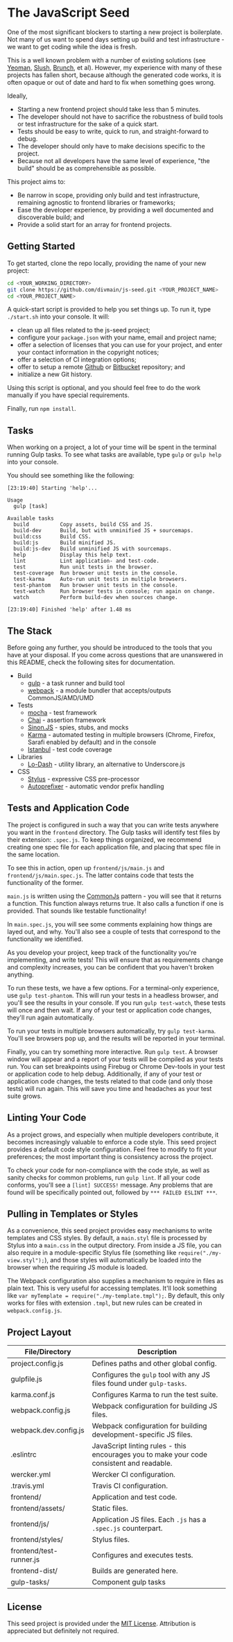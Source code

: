 # The JavaScript Seed

One of the most significant blockers to starting a new project is boilerplate.  Not many of us want to spend days setting up build and test infrastructure - we want to get coding while the idea is fresh.

This is a well known problem with a number of existing solutions (see [Yeoman](http://yeoman.io/), [Slush](http://slushjs.github.io/), [Brunch](http://brunch.io/), et al).  However, my experience with many of these projects has fallen short, because although the generated code works, it is often opaque or out of date and hard to fix when something goes wrong.

Ideally,

- Starting a new frontend project should take less than 5 minutes.
- The developer should not have to sacrifice the robustness of build tools or test infrastructure for the sake of a quick start.
- Tests should be easy to write, quick to run, and straight-forward to debug.
- The developer should only have to make decisions specific to the project.
- Because not all developers have the same level of experience, "the build" should be as comprehensible as possible.

This project aims to:

- Be narrow in scope, providing only build and test infrastructure, remaining agnostic to frontend libraries or frameworks;
- Ease the developer experience, by providing a well documented and discoverable build; and
- Provide a solid start for an array for frontend projects.


## Getting Started

To get started, clone the repo locally, providing the name of your new project:

```bash
cd <YOUR_WORKING_DIRECTORY>
git clone https://github.com/divmain/js-seed.git <YOUR_PROJECT_NAME>
cd <YOUR_PROJECT_NAME>
```

A quick-start script is provided to help you set things up.  To run it, type `./start.sh` into your console.  It will:

- clean up all files related to the js-seed project;
- configure your `package.json` with your name, email and project name;
- offer a selection of licenses that you can use for your project, and enter your contact information in the copyright notices;
- offer a selection of CI integration options;
- offer to setup a remote [Github](https://github.com/) or [Bitbucket](https://bitbucket.org/) repository; and
- initialize a new Git history.

Using this script is optional, and you should feel free to do the work manually if you have special requirements.

Finally, run `npm install`.


## Tasks

When working on a project, a lot of your time will be spent in the terminal running Gulp tasks.  To see what tasks are available, type `gulp` or `gulp help` into your console.

You should see something like the following:

```text
[23:19:40] Starting 'help'...

Usage
  gulp [task]

Available tasks
  build          Copy assets, build CSS and JS.
  build-dev      Build, but with unminified JS + sourcemaps.
  build:css      Build CSS.
  build:js       Build minified JS.
  build:js-dev   Build unminified JS with sourcemaps.
  help           Display this help text.
  lint           Lint application- and test-code.
  test           Run unit tests in the browser.
  test-coverage  Run browser unit tests in the console.
  test-karma     Auto-run unit tests in multiple browsers.
  test-phantom   Run browser unit tests in the console.
  test-watch     Run browser tests in console; run again on change.
  watch          Perform build-dev when sources change.

[23:19:40] Finished 'help' after 1.48 ms
```


## The Stack

Before going any further, you should be introduced to the tools that you have at your disposal.  If you come across questions that are unanswered in this README, check the following sites for documentation.

- Build
    - [gulp](http://gulpjs.com/) - a task runner and build tool
    - [webpack](http://webpack.github.io/) - a module bundler that accepts/outputs CommonJS/AMD/UMD
- Tests
    - [mocha](http://visionmedia.github.io/mocha/) - test framework
    - [Chai](http://chaijs.com/) - assertion framework
    - [Sinon.JS](http://sinonjs.org) - spies, stubs, and mocks
    - [Karma](http://karma-runner.github.io/) - automated testing in multiple browsers (Chrome, Firefox, Sarafi enabled by default) and in the console
    - [Istanbul](http://gotwarlost.github.io/istanbul/) - test code coverage
- Libraries
    - [Lo-Dash](http://lodash.com) - utility library, an alternative to Underscore.js
- CSS
    - [Stylus](http://learnboost.github.io/stylus/) - expressive CSS pre-processor
    - [Autoprefixer](https://github.com/ai/autoprefixer) - automatic vendor prefix handling


## Tests and Application Code

The project is configured in such a way that you can write tests anywhere you want in the `frontend` directory.  The Gulp tasks will identify test files by their extension: `.spec.js`.  To keep things organized, we recommend creating one spec file for each application file, and placing that spec file in the same location.

To see this in action, open up `frontend/js/main.js` and `frontend/js/main.spec.js`.  The latter contains code that tests the functionality of the former.

`main.js` is written using the [CommonJs](http://dailyjs.com/2010/10/18/modules/) pattern - you will see that it returns a function.  This function always returns true.  It also calls a function if one is provided.  That sounds like testable functionality!

In `main.spec.js`, you will see some comments explaining how things are layed out, and why.  You'll also see a couple of tests that correspond to the functionality we identified.

As you develop your project, keep track of the functionality you're implementing, and write tests!  This will ensure that as requirements change and complexity increases, you can be confident that you haven't broken anything.

To run these tests, we have a few options.  For a terminal-only experience, use `gulp test-phantom`.  This will run your tests in a headless browser, and you'll see the results in your console.  If you run `gulp test-watch`, these tests will once and then wait.  If any of your test or application code changes, they'll run again automatically.

To run your tests in multiple browsers automatically, try `gulp test-karma`.  You'll see browsers pop up, and the results will be reported in your terminal.

Finally, you can try something more interactive.  Run `gulp test`.  A browser window will appear and a report of your tests will be compiled as your tests run.  You can set breakpoints using Firebug or Chrome Dev-tools in your test or application code to help debug.  Additionally, if any of your test or application code changes, the tests related to that code (and only those tests) will run again.  This will save you time and headaches as your test suite grows.


## Linting Your Code

As a project grows, and especially when multiple developers contribute, it becomes increasingly valuable to enforce a code style.  This seed project provides a default code style configuration.  Feel free to modify to fit your preferences; the most important thing is consistency across the project.

To check your code for non-compliance with the code style, as well as sanity checks for common problems, run `gulp lint`.  If all your code conforms, you'll see a `[lint] SUCCESS!` message.  Any problems that are found will be specifically pointed out, followed by `*** FAILED ESLINT ***`.


## Pulling in Templates or Styles

As a convenience, this seed project provides easy mechanisms to write templates and CSS styles.  By default, a `main.styl` file is processed by Stylus into a `main.css` in the output directory.  From inside a JS file, you can also require in a module-specific Stylus file (something like `require("./my-view.styl");`), and those styles will automatically be loaded into the browser when the requiring JS module is loaded.

The Webpack configuration also supplies a mechanism to require in files as plain text.  This is very useful for accessing templates.  It'll look something like `var myTemplate = require("./my-template.tmpl");`.  By default, this only works for files with extension `.tmpl`, but new rules can be created in `webpack.config.js`.


## Project Layout

| File/Directory          | Description                                                                               |
| ----                    | ----                                                                                      |
| project.config.js       | Defines paths and other global config.                                                    |
| gulpfile.js             | Configures the `gulp` tool with any JS files found under `gulp-tasks`.                    |
| karma.conf.js           | Configures Karma to run the test suite.                                                   |
| webpack.config.js       | Webpack configuration for building JS files.                                              |
| webpack.dev.config.js   | Webpack configuration for building development-specific JS files.                         |
| .eslintrc               | JavaScript linting rules - this encourages you to make your code consistent and readable. |
| wercker.yml             | Wercker CI configuration.                                                                 |
| .travis.yml             | Travis CI configuration.                                                                  |
| frontend/               | Application and test code.                                                                |
| frontend/assets/        | Static files.                                                                             |
| frontend/js/            | Application JS files.  Each `.js` has a `.spec.js` counterpart.                           |
| frontend/styles/        | Stylus files.                                                                             |
| frontend/test-runner.js | Configures and executes tests.                                                            |
| frontend-dist/          | Builds are generated here.                                                                |
| gulp-tasks/             | Component gulp tasks                                                                      |


## License

This seed project is provided under the [MIT License](http://opensource.org/licenses/MIT).  Attribution is appreciated but definitely not required.
